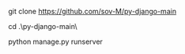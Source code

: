 git clone https://github.com/sov-M/py-django-main

cd .\py-django-main\

python manage.py runserver
